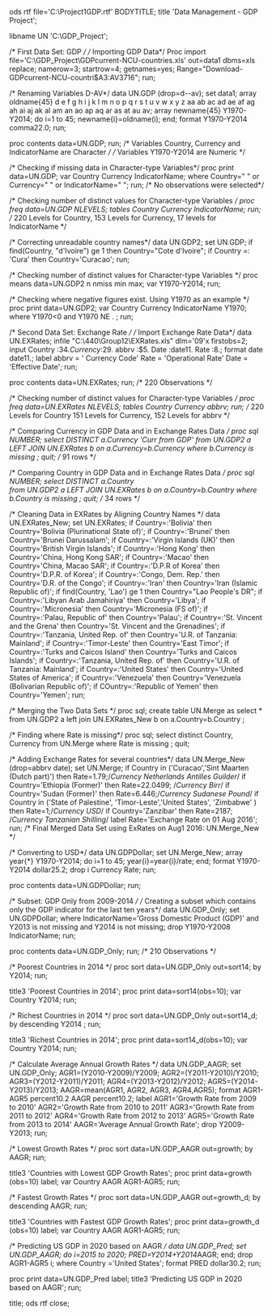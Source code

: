 ods rtf file='C:\Project1GDP.rtf' BODYTITLE;
title 'Data Management - GDP Project';

libname UN 'C:\GDP_Project';

/* First Data Set: GDP */
/* Importing GDP Data*/
Proc import file='C:\GDP_Project\GDPcurrent-NCU-countries.xls' out=data1 dbms=xls replace;
	namerow=3;
	startrow=4;
  	getnames=yes;
  	Range="Download-GDPcurrent-NCU-countri$A3:AV3716";
run;

/* Renaming Variables D-AV*/
data UN.GDP (drop=d--av);
	set data1;
  	array oldname{45} d e f g h i j k l m n o p q r s t u v w x y z 
  	aa ab ac ad ae af ag ah ai aj ak al am an ao ap aq ar as at au av;
  	array newname{45} Y1970-Y2014;
  	do i=1 to 45;
    	newname{i}=oldname(i);
  	end;
  	format Y1970-Y2014 comma22.0;
run;

proc contents data=UN.GDP;
run;
/* Variables Country, Currency and IndicatorName are Character */
/* Variables Y1970-Y2014 are Numeric */

/* Checking if missing data in Character-type Variables*/
proc print data=UN.GDP;
	var Country  Currency  IndicatorName;
	where Country=" " or Currency=" " or IndicatorName=" ";
run;
/* No observations were selected*/

/* Checking number of distinct values for Character-type Variables */
proc freq data=UN.GDP NLEVELS;
	tables Country  Currency  IndicatorName;
run;
/* 220 Levels for Country, 153 Levels for Currency, 17 levels for IndicatorName */

/* Correcting unreadable country names*/
data UN.GDP2;
	set UN.GDP;
	if find(Country, "d'Ivoire") ge 1 then Country="Cote d'Ivoire";
	if Country =: 'Cura' then Country='Curacao';
run;

/* Checking number of distinct values for Character-type Variables */
proc means data=UN.GDP2 n nmiss min max;
	var Y1970-Y2014;
run;

/* Checking where negative figures exist. Using Y1970 as an example */
proc print data=UN.GDP2;
	var Country  Currency  IndicatorName Y1970;
	where Y1970<0 and Y1970 NE . ;
run;



/* Second Data Set: Exchange Rate */
/* Import Exchange Rate Data*/
data UN.EXRates;
	infile "C:\440\Group12\EXRates.xls" dlm='09'x firstobs=2;
	input Country :$34. Currency :$29. abbrv :$5. Date :date11. Rate :8.;
	format date date11.;
	label abbrv = '	Currency Code'
		Rate = 'Operational Rate'
		Date = 'Effective Date';
run;

proc contents data=UN.EXRates;
run;
/* 220 Observations */

/* Checking number of distinct values for Character-type Variables */
proc freq data=UN.EXRates NLEVELS;
	tables Country  Currency abbrv;
run;
/* 220 Levels for Country 151 Levels for Currency, 152 Levels for abbrv */

/* Comparing Currency in GDP Data and in Exchange Rates Data */
proc sql NUMBER;
	select DISTINCT a.Currency 'Curr from GDP' 
	from UN.GDP2 a LEFT JOIN UN.EXRates b on a.Currency=b.Currency
	where b.Currency is missing ;
quit;
/* 91 rows */

/* Comparing Country in GDP Data and in Exchange Rates Data */
proc sql NUMBER;
	select DISTINCT a.Country  
	from UN.GDP2 a LEFT JOIN UN.EXRates b on a.Country=b.Country
	where b.Country is missing ;
quit;
/* 34 rows */

/* Cleaning Data in EXRates by Aligning Country Names */
data UN.EXRates_New;
	set UN.EXRates;
	if Country=:'Bolivia' then Country='Bolivia (Plurinational State of)';
	if Country=:'Brunei' then Country='Brunei Darussalam';
	if Country=:'Virgin Islands (UK)' then Country='British Virgin Islands';
	if Country=:'Hong Kong' then Country='China, Hong Kong SAR';
	if Country=:'Macao' then Country='China, Macao SAR';
	if Country=:'D.P.R  of Korea' then Country='D.P.R. of Korea';
	if Country=:'Congo, Dem. Rep.' then Country='D.R. of the Congo';
	if Country=:'Iran' then Country='Iran (Islamic Republic of)';
	if find(Country, 'Lao') ge 1  then Country="Lao People's DR";
	if Country=:'Libyan Arab Jamahiriya' then Country='Libya';
	if Country=:'Micronesia' then Country='Micronesia (FS of)';
	if Country=:'Palau, Republic of' then Country='Palau';
	if Country=:'St. Vincent and the Grena' then Country='St. Vincent and the Grenadines';
	if Country=:'Tanzania, United Rep. of' then Country='U.R. of Tanzania: Mainland';
	if Country=:'Timor-Leste' then Country='East Timor';
	if Country=:'Turks and Caicos Island' then Country='Turks and Caicos Islands';
	if Country=:'Tanzania, United Rep. of' then Country='U.R. of Tanzania: Mainland';
	if Country=:'United States' then Country='United States of America';
	if Country=:'Venezuela' then Country='Venezuela (Bolivarian Republic of)';
	if COuntry=:'Republic of Yemen' then Country='Yemen';
run;
	
/* Merging the Two Data Sets */
proc sql;
	create table UN.Merge as 
	select *
	from UN.GDP2 a left join UN.EXRates_New b on a.Country=b.Country
	;
	
/* Finding where Rate is missing*/
proc sql;
	select distinct Country, Currency
	from UN.Merge
	where Rate is missing
	;
quit;

/* Adding Exchange Rates for several countries*/
data UN.Merge_New (drop=abbrv date);
	set UN.Merge;
	if Country in ('Curacao','Sint Maarten (Dutch part)') then Rate=1.79;/*Currency Netherlands Antilles Guilder*/
	if Country='Ethiopia (Former)' then Rate=22.0499; /*Currency Birr*/
	if Country='Sudan (Former)' then Rate=6.446;/*Currency Sudanese Pound*/
	if Country in ('State of Palestine', 'Timor-Leste','United States', 'Zimbabwe' ) then Rate=1;/*Currency USD*/
	if Country='Zanzibar' then Rate=2187; /*Currency Tanzanian Shilling*/
	label Rate='Exchange Rate on 01 Aug 2016';
run;
/* Final Merged Data Set using ExRates on Aug1 2016: UN.Merge_New */

/* Converting to USD*/
data UN.GDPDollar;
	set UN.Merge_New;
    array year{*} Y1970-Y2014;
    do i=1 to 45;
      year{i}=year{i}/rate;
      end;
    format Y1970-Y2014  dollar25.2;
    drop i Currency Rate;
run;

proc contents data=UN.GDPDollar;
run;


/* Subset: GDP Only from 2009-2014 */
/* Creating a subset which contains only the GDP indicator for the last ten years*/
data UN.GDP_Only;
	set UN.GDPDollar;
	where IndicatorName='Gross Domestic Product (GDP)' and Y2013 is not missing and Y2014 is not missing;
	drop Y1970-Y2008 IndicatorName;
run;

proc contents data=UN.GDP_Only;
run;
/* 210 Observations */

/* Poorest Countries in 2014 */
proc sort data=UN.GDP_Only out=sort14;
	by Y2014;
run;

title3 'Poorest Countries in 2014';
proc print data=sort14(obs=10);
	var Country Y2014;
run;

/* Richest Countries in 2014 */
proc sort data=UN.GDP_Only out=sort14_d;
	by descending Y2014 ;
run;

title3 'Richest Countries in 2014';
proc print data=sort14_d(obs=10);
	var Country Y2014;
run;

/* Calculate Average Annual Growth Rates */
data UN.GDP_AAGR;
	set UN.GDP_Only;
    AGR1=(Y2010-Y2009)/Y2009;
    AGR2=(Y2011-Y2010)/Y2010;
    AGR3=(Y2012-Y2011)/Y2011;
  	AGR4=(Y2013-Y2012)/Y2012;
  	AGR5=(Y2014-Y2013)/Y2013;
 	AAGR=mean(AGR1, AGR2, AGR3, AGR4,AGR5);
 	format AGR1-AGR5 percent10.2 AAGR percent10.2;
 	label AGR1='Growth Rate from 2009 to 2010'
 	AGR2='Growth Rate from 2010 to 2011'
 	AGR3='Growth Rate from 2011 to 2012'
 	AGR4='Growth Rate from 2012 to 2013'
 	AGR5='Growth Rate from 2013 to 2014'
 	AAGR='Average Annual Growth Rate';
 	drop Y2009-Y2013;
run;

/* Lowest Growth Rates */
proc sort data=UN.GDP_AAGR out=growth;
	by AAGR;
run;

title3 'Countries with Lowest GDP Growth Rates';
proc print data=growth (obs=10) label;
	var Country AAGR AGR1-AGR5;
run;

/* Fastest Growth Rates */
proc sort data=UN.GDP_AAGR out=growth_d;
	by descending AAGR;
run;

title3 'Countries with Fastest GDP Growth Rates';
proc print data=growth_d (obs=10) label;
	var Country AAGR AGR1-AGR5;
run;

/* Predicting US GDP in 2020 based on AAGR */
data UN.GDP_Pred;
	set UN.GDP_AAGR;
	do i=2015 to 2020;
	PRED=Y2014+Y2014*AAGR;
	end;
	drop AGR1-AGR5 i;
	where Country ='United States';
	format PRED dollar30.2;
run;

proc print data=UN.GDP_Pred label;
	title3 'Predicting US GDP in 2020 based on AAGR';
run;

title;
ods rtf close;


    








